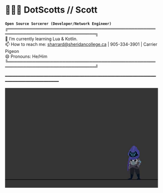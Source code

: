 # 🧑🏼‍💻 DotScotts // Scott

**`Open Source Sorcerer (Developer/Network Engineer)`**  
╔═══════════════════════════════════════════════════════════════════════════════╗  
🌱 I’m currently learning Lua & Kotlin.  
📫 How to reach me: sharrard@sheridancollege.ca | 905-334-3901 | Carrier Pigeon  
😄 Pronouns: He/Him  
╚═══════════════════════════════════════════════════════════════════════════════╝  
  
━━━━━━━━━━━━━━━━━━━━━━━━━━━━━━━━━━━━━━━━━━━━━━━━━━━━━━━━━━━━━━━━━━━━━━━━━━━━━━━━  
  
![](profileBannerGif.gif)

<!--
**DotScotts/DotScotts** is a ✨ _special_ ✨ repository because its `README.md` (this file) appears on your GitHub profile.
-->
